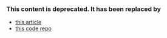### This content is deprecated.  It has been replaced by
- [this article](https://dev.to/nestjs/authentication-and-sessions-for-mvc-apps-with-nestjs-55a4)
- [this code repo](https://github.com/johnbiundo/mvc-sessions)
